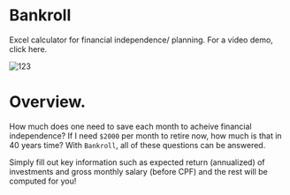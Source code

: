 # Bankroll

Excel calculator for financial independence/ planning. For a video demo, click here.

![123](https://user-images.githubusercontent.com/42400406/132969165-85e21c95-4c53-4507-ab52-d0297abb7c20.png)

# Overview.

How much does one need to save each month to acheive financial independence? If I
need `$2000` per month to retire now, how much is that in 40 years time? With
`Bankroll`, all of these questions can be answered.

Simply fill out key information
such as expected return (annualized) of investments and gross monthly salary (before
CPF) and the rest will be computed for you!
